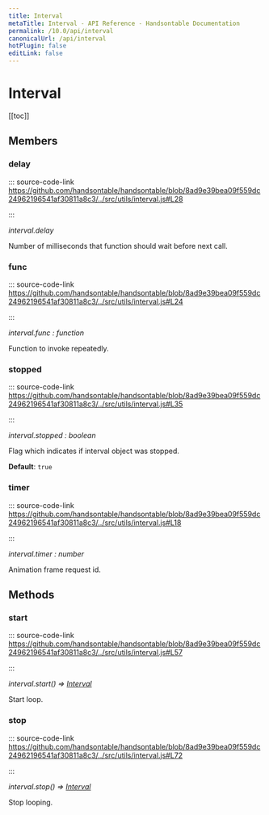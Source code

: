 ```yaml
---
title: Interval
metaTitle: Interval - API Reference - Handsontable Documentation
permalink: /10.0/api/interval
canonicalUrl: /api/interval
hotPlugin: false
editLink: false
---
```


# Interval

[[toc]]
## Members

### delay
  
::: source-code-link https://github.com/handsontable/handsontable/blob/8ad9e39bea09f559dc24962196541af30811a8c3/../src/utils/interval.js#L28

:::

_interval.delay_

Number of milliseconds that function should wait before next call.



### func
  
::: source-code-link https://github.com/handsontable/handsontable/blob/8ad9e39bea09f559dc24962196541af30811a8c3/../src/utils/interval.js#L24

:::

_interval.func : function_

Function to invoke repeatedly.



### stopped
  
::: source-code-link https://github.com/handsontable/handsontable/blob/8ad9e39bea09f559dc24962196541af30811a8c3/../src/utils/interval.js#L35

:::

_interval.stopped : boolean_

Flag which indicates if interval object was stopped.

**Default**: <code>true</code>  


### timer
  
::: source-code-link https://github.com/handsontable/handsontable/blob/8ad9e39bea09f559dc24962196541af30811a8c3/../src/utils/interval.js#L18

:::

_interval.timer : number_

Animation frame request id.


## Methods

### start
  
::: source-code-link https://github.com/handsontable/handsontable/blob/8ad9e39bea09f559dc24962196541af30811a8c3/../src/utils/interval.js#L57

:::

_interval.start() ⇒ [Interval](@/api/interval.md)_

Start loop.



### stop
  
::: source-code-link https://github.com/handsontable/handsontable/blob/8ad9e39bea09f559dc24962196541af30811a8c3/../src/utils/interval.js#L72

:::

_interval.stop() ⇒ [Interval](@/api/interval.md)_

Stop looping.


